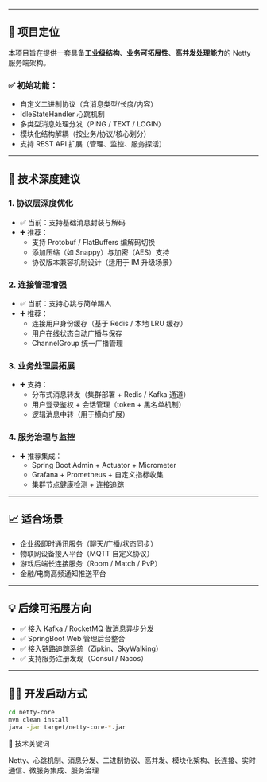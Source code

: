 
---

## 🚀 项目定位

本项目旨在提供一套具备**工业级结构**、**业务可拓展性**、**高并发处理能力**的 Netty 服务端架构。

### ✅ 初始功能：

- 自定义二进制协议（含消息类型/长度/内容）
- IdleStateHandler 心跳机制
- 多类型消息处理分发（PING / TEXT / LOGIN）
- 模块化结构解耦（按业务/协议/核心划分）
- 支持 REST API 扩展（管理、监控、服务探活）

---

## 🔭 技术深度建议

### 1. **协议层深度优化**
- ✅ 当前：支持基础消息封装与解码
- ➕ 推荐：
    - 支持 Protobuf / FlatBuffers 编解码切换
    - 添加压缩（如 Snappy）与加密（AES）支持
    - 协议版本兼容机制设计（适用于 IM 升级场景）

### 2. **连接管理增强**
- ✅ 当前：支持心跳与简单踢人
- ➕ 推荐：
    - 连接用户身份缓存（基于 Redis / 本地 LRU 缓存）
    - 用户在线状态自动广播与保存
    - ChannelGroup 统一广播管理

### 3. **业务处理层拓展**
- ➕ 支持：
    - 分布式消息转发（集群部署 + Redis / Kafka 通道）
    - 用户登录鉴权 + 会话管理（token + 黑名单机制）
    - 逻辑消息中转（用于横向扩展）

### 4. **服务治理与监控**
- ➕ 推荐集成：
    - Spring Boot Admin + Actuator + Micrometer
    - Grafana + Prometheus + 自定义指标收集
    - 集群节点健康检测 + 连接追踪

---

## 📈 适合场景

- 企业级即时通讯服务（聊天/广播/状态同步）
- 物联网设备接入平台（MQTT 自定义协议）
- 游戏后端长连接服务（Room / Match / PvP）
- 金融/电商高频通知推送平台

---

## 💡 后续可拓展方向

- ✅ 接入 Kafka / RocketMQ 做消息异步分发
- ✅ SpringBoot Web 管理后台整合
- ✅ 接入链路追踪系统（Zipkin、SkyWalking）
- ✅ 支持服务注册发现（Consul / Nacos）

---

## 👨‍💻 开发启动方式

```bash
cd netty-core
mvn clean install
java -jar target/netty-core-*.jar
```
🧠 技术关键词

Netty、心跳机制、消息分发、二进制协议、高并发、模块化架构、长连接、实时通信、微服务集成、服务治理
